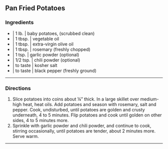 ## Pan Fried Potatoes

### Ingredients

* | 1 lb.    | baby potatoes, (scrubbed clean)
* | 1 tbsp.  | vegetable oil
* | 1 tbsp.  | extra-virgin olive oil
* | 1 tbsp.  | rosemary (freshly chopped)
* | 1 tsp.   | garlic powder (optional)
* | 1/2 tsp. | chili powder (optional)
* | to taste | kosher salt
* | to taste | black pepper (freshly ground)

---

### Directions

1.  Slice potatoes into coins about ¼” thick. In a large skillet over medium-high heat, heat oils. Add potatoes and season with rosemary, salt and pepper. Cook, undisturbed, until potatoes are golden and crusty underneath, 4 to 5 minutes. Flip potatoes and cook until golden on other sides, 4 to 5 minutes more.
2.  Sprinkle with garlic powder and chili powder, and continue to cook, stirring occasionally, until potatoes are tender, about 2 minutes more. Serve warm.

---
